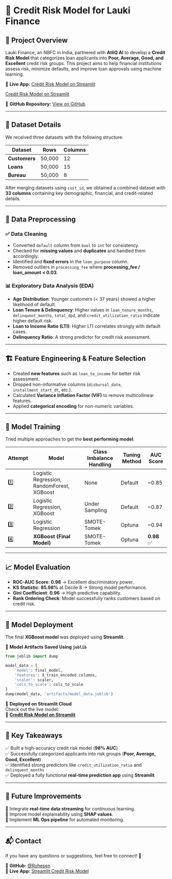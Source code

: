 # 🚀 Credit Risk Model for Lauki Finance  

## 📌 Project Overview  
Lauki Finance, an NBFC in India, partnered with **AtliQ AI** to develop a **Credit Risk Model** that categorizes loan applicants into **Poor, Average, Good, and Excellent** credit risk groups. This project aims to help financial institutions assess risk, minimize defaults, and improve loan approvals using machine learning.  

🔗 **Live App:** [Credit Risk Model on Streamlit](https://rohesen-ml-project-credit-risk-modelling-using-regression.streamlit.app/)  



[Credit Risk Model on Streamlit](https://github.com/Rohesen/ml-project-credit-risk-modelling-using-regression/blob/main/credit-risk-model-vid.gif) 


🔗 **GitHub Repository:** [View on GitHub](https://github.com/Rohesen/ml-project-credit-risk-modelling-using-regression)  

---

## 📂 Dataset Details  
We received three datasets with the following structure:  

| Dataset | Rows | Columns |
|---------|------|---------|
| **Customers** | 50,000 | 12 |
| **Loans** | 50,000 | 15 |
| **Bureau** | 50,000 | 8 |

After merging datasets using `cust_id`, we obtained a combined dataset with **33 columns** containing key demographic, financial, and credit-related details.

---

## 🔧 Data Preprocessing  
### ✅ Data Cleaning  
- Converted `default` column from `bool` to `int` for consistency.  
- Checked for **missing values** and **duplicates** and handled them accordingly.  
- Identified and **fixed errors** in the `loan_purpose` column.  
- Removed outliers in `processing_fee` where **processing_fee / loan_amount < 0.03**.  

### 📊 Exploratory Data Analysis (EDA)  
- **Age Distribution**: Younger customers (< 37 years) showed a higher likelihood of default.  
- **Loan Tenure & Delinquency**: Higher values in `loan_tenure_months`, `delinquent_months`, `total_dpd`, and `credit_utilization_ratio` indicate higher default risk.  
- **Loan to Income Ratio (LTI)**: Higher LTI correlates strongly with default cases.  
- **Delinquency Ratio**: A strong predictor for credit risk assessment.  

---

## 🏗 Feature Engineering & Feature Selection  
- Created **new features** such as `loan_to_income` for better risk assessment.  
- Dropped non-informative columns (`disbursal_date`, `installment_start_dt`, etc.).  
- Calculated **Variance Inflation Factor (VIF)** to remove multicollinear features.  
- Applied **categorical encoding** for non-numeric variables.  

---

## 🤖 Model Training  
Tried multiple approaches to get the **best performing model**:  

| Attempt | Model | Class Imbalance Handling | Tuning Method | AUC Score |
|---------|-------|-------------------------|---------------|-----------|
| 1️⃣ | Logistic Regression, RandomForest, XGBoost | None | Default | ~0.85 |
| 2️⃣ | Logistic Regression, XGBoost | Under Sampling | Default | ~0.87 |
| 3️⃣ | Logistic Regression | SMOTE-Tomek | Optuna | ~0.94 |
| 4️⃣ | **XGBoost (Final Model)** | SMOTE-Tomek | Optuna | **0.98** ✅ |

---

## 📈 Model Evaluation  
- **ROC-AUC Score**: **0.98** → Excellent discriminatory power.  
- **KS Statistic**: **85.98%** at Decile 8 → Strong model performance.  
- **Gini Coefficient**: **0.96** → High predictive capability.  
- **Rank Ordering Check**: Model successfully ranks customers based on credit risk.  

---

## 🚀 Model Deployment  
The final **XGBoost model** was deployed using **Streamlit**.  

🔹 **Model Artifacts Saved Using `joblib`**  
```python
from joblib import dump

model_data = {
    'model': final_model,
    'features': X_train_encoded.columns,
    'scaler': scaler,
    'cols_to_scale': cols_to_scale
}
dump(model_data, 'artifacts/model_data.joblib')
```  

🔹 **Deployed on Streamlit Cloud**  
Check out the live model:  
🔗 **[Credit Risk Model on Streamlit](https://rohesen-ml-project-credit-risk-modelling-using-regression.streamlit.app/)**  

---

## 📜 Key Takeaways  
✅ Built a high-accuracy credit risk model (**98% AUC**)  
✅ Successfully categorized applicants into risk groups (**Poor, Average, Good, Excellent**)  
✅ Identified strong predictors like `credit_utilization_ratio` and `delinquent_months`  
✅ Deployed a fully functional **real-time prediction app** using **Streamlit**  

---

## 📢 Future Improvements  
🔹 Integrate **real-time data streaming** for continuous learning.  
🔹 Improve model explainability using **SHAP values**.  
🔹 Implement **ML Ops pipeline** for automated monitoring.  

---

## 📬 Contact  
If you have any questions or suggestions, feel free to connect! 🚀  

🔗 **GitHub:** [@Rohesen](https://github.com/Rohesen)  
🔗 **Live App:** [Streamlit Credit Risk Model](https://rohesen-ml-project-credit-risk-modelling-using-regression.streamlit.app/)  
